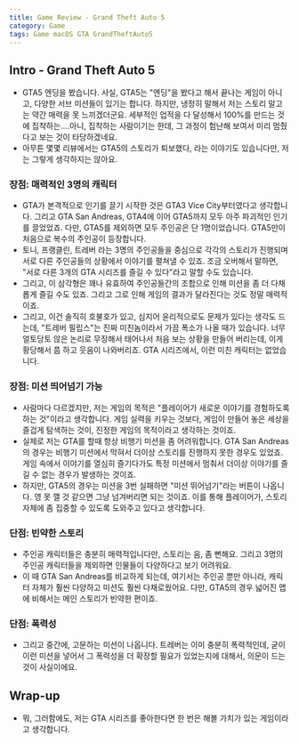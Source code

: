 ```yaml
---
title: Game Review - Grand Theft Auto 5
category: Game
tags: Game macOS GTA GrandTheftAuto5
---
```


## Intro - Grand Theft Auto 5

- GTA5 엔딩을 봤습니다. 사실, GTA5는 "엔딩"을 봤다고 해서 끝나는 게임이 아니고, 다양한 서브 미션들이 있기는 합니다. 하지만, 냉정히 말해서 저는 스토리 말고는 약간 매력을 못 느끼겠더군요. 세부적인 업적을 다 달성해서 100%를 만드는 것에 집착하는....아니, 집착하는 사람이기는 한데, 그 과정이 험난해 보여서 미리 멈췄다고 보는 것이 타당하겠네요.
- 아무튼 몇몇 리뷰에서는 GTA5의 스토리가 퇴보했다, 라는 이야기도 있습니다만, 저는 그렇게 생각하지는 않아요.

### 장점: 매력적인 3명의 캐릭터

- GTA가 본격적으로 인기를 끌기 시작한 것은 GTA3 Vice City부터였다고 생각합니다. 그리고 GTA San Andreas, GTA4에 이어 GTA5까지 모두 아주 파괴적인 인기를 끌었었죠. 다만, GTA5를 제외하면 모두 주인공은 단 1명이었습니다. GTA5만이 처음으로 복수의 주인공이 등장합니다.
- 토니, 프랭클린, 트레버 라는 3명의 주인공들을 중심으로 각각의 스토리가 진행되며 서로 다른 주인공들의 상황에서 이야기를 펼쳐낼 수 있죠. 조금 오버해서 말하면, "서로 다른 3개의 GTA 시리즈를 즐길 수 있다"라고 말할 수도 있습니다.
- 그리고, 이 삼각형은 꽤나 유효하여 주인공들간의 조합으로 인해 미션을 좀 더 다채롭게 즐길 수도 있죠. 그리고 그로 인해 게임의 결과가 달라진다는 것도 정말 매력적이죠.
- 그리고, 이건 솔직히 호불호가 있고, 심지어 윤리적으로도 문제가 있다는 생각도 드는데, "트레버 필립스"는 진짜 미친놈이라서 가끔 폭소가 나올 때가 있습니다. 너무 얼토당토 않은 논리로 무장해서 태어나서 처음 보는 상황을 만들어 버리는데, 이게 황당해서 풉 하고 웃음이 나와버리죠. GTA 시리즈에서, 이런 미친 캐릭터는 없었습니다.

### 장점: 미션 띄어넘기 가능 

- 사람마다 다르겠지만, 저는 게임의 목적은 "플레이어가 새로운 이야기를 경험하도록 하는 것"이라고 생각합니다. 게임 실력을 키우는 것보다, 게임이 만들어 놓은 세상을 즐겁게 탐색하는 것이, 진정한 게임의 목적이라고 생각하는 것이죠.
- 실제로 저는 GTA를 할때 항상 비행기 미션을 좀 어려워합니다. GTA San Andreas의 경우는 비행기 미션에서 막혀서 더이상 스토리를 진행하지 못한 경우도 있었죠. 게임 속에서 이야기를 열심히 즐기다가도 특정 미션에서 멈춰서 더이상 이야기를 즐길 수 없는 경우가 발생하는 것이죠.
- 하지만, GTA5의 경우는 미션을 3번 실패하면 "미션 뛰어넘기"라는 버튼이 나옵니다. 영 못 깰 것 같으면 그냥 넘겨버리면 되는 것이죠. 이를 통해 플레이어가, 스토리 자체에 좀 집중할 수 있도록 도와주고 있다고 생각합니다.

### 단점: 빈약한 스토리

- 주인공 캐릭터들은 충분히 매력적입니다만, 스토리는 음, 좀 뻔해요. 그리고 3명의 주인공 캐릭터들을 제외하면 인물들이 다양하다고 보기 어려워요.
- 이 때 GTA San Andreas를 비교하게 되는데, 여기서는 주인공 뿐만 아니라, 캐릭터 자체가 훨씬 다양하고 미션도 훨씬 다채로웠어요. 다만, GTA5의 경우 넓어진 맵에 비해서는 메인 스토리가 빈약한 편이죠.

### 단점: 폭력성

- 그리고 중간에, 고문하는 미션이 나옵니다. 트레버는 이미 충분히 폭력적인데, 굳이 이런 미션을 넣어서 그 폭력성을 더 확장할 필요가 있었는지에 대해서, 의문이 드는 것이 사실이에요.

## Wrap-up 

- 뭐, 그러함에도, 저는 GTA 시리즈를 좋아한다면 한 번은 해볼 가치가 있는 게임이라고 생각합니다.